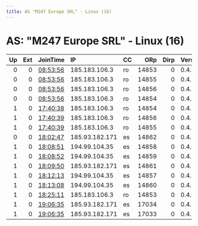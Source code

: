 ```yaml
---
title: AS "M247 Europe SRL" - Linux (16)
---
```


# AS: "M247 Europe SRL" - Linux (16)

|   Up |   Ext | JoinTime                                                                                              | IP             | CC   |   ORp |   Dirp | Version   | Contact                   | Nickname       |   eFamMembers |
|-----:|------:|:------------------------------------------------------------------------------------------------------|:---------------|:-----|------:|-------:|:----------|:--------------------------|:---------------|--------------:|
|    0 |     0 | [08:53:56](https://nusenu.github.io/OrNetStats/w/relay/2FAB716A59BF1EEAF96417F0CE1E425A381372B6.html) | 185.183.106.3  | ro   | 14853 |      0 | 0.4.7.13  | nada@semendetorotorororor | semendetoro    |             1 |
|    0 |     0 | [08:53:56](https://nusenu.github.io/OrNetStats/w/relay/3AD0A57354AC3165C169F5A46B24A5F4B962DE54.html) | 185.183.106.3  | ro   | 14855 |      0 | 0.4.7.13  | espantapajaros            | espantapajaros |             1 |
|    0 |     0 | [08:53:56](https://nusenu.github.io/OrNetStats/w/relay/4E75DD684230FE45422DBE2DDACBE4CBAC74B3CA.html) | 185.183.106.3  | ro   | 14856 |      0 | 0.4.7.13  | sukubosukubo@suuuuuuuuuuu | sukubo         |             1 |
|    0 |     0 | [08:53:56](https://nusenu.github.io/OrNetStats/w/relay/9408C2ED9A1CAA4224B5C15C2FE487F09204A80A.html) | 185.183.106.3  | ro   | 14854 |      0 | 0.4.7.13  | cuernabeu@cuernabeus.com  | cuernabeu      |             1 |
|    1 |     0 | [17:40:38](https://nusenu.github.io/OrNetStats/w/relay/2E45A967CA8DA23085C57B3CA37EED11F7B55DEA.html) | 185.183.106.3  | ro   | 14854 |      0 | 0.4.7.13  | kkmelo@kkkkkkkkkkkkkkkkkk | kkmelo         |             1 |
|    1 |     0 | [17:40:39](https://nusenu.github.io/OrNetStats/w/relay/4426929658BE102B56898EA04B37F3C04721BF31.html) | 185.183.106.3  | ro   | 14856 |      0 | 0.4.7.13  | apocalypse@faaaaaaaaaaaaa | apocalypse     |             1 |
|    1 |     0 | [17:40:39](https://nusenu.github.io/OrNetStats/w/relay/5F38A8F2DA50B62501161FFB9BD9BD96FDE21A30.html) | 185.183.106.3  | ro   | 14855 |      0 | 0.4.7.13  | blablalblablalblablablalb | z33            |             1 |
|    0 |     0 | [18:02:47](https://nusenu.github.io/OrNetStats/w/relay/7A246F131E342976D683047B512CC6749D3E6D8E.html) | 185.93.182.171 | es   | 14862 |      0 | 0.4.7.13  | None                      | liberteeeeee   |             1 |
|    1 |     0 | [18:08:51](https://nusenu.github.io/OrNetStats/w/relay/E6A28964AA59D0F38A3A3BA9A32E3B77EDAA5FF7.html) | 194.99.104.35  | es   | 14858 |      0 | 0.4.7.13  | None                      | melowwwwn      |             1 |
|    1 |     0 | [18:08:52](https://nusenu.github.io/OrNetStats/w/relay/E4795FBCD3A47088C6D03A49429F3B859BF84374.html) | 194.99.104.35  | es   | 14859 |      0 | 0.4.7.13  | None                      | az3131         |             1 |
|    1 |     0 | [18:09:50](https://nusenu.github.io/OrNetStats/w/relay/4522D7658514187D3E67C0BED63880B265BF162F.html) | 185.93.182.171 | es   | 14861 |      0 | 0.4.7.13  | None                      | braveeeee      |             1 |
|    1 |     0 | [18:12:13](https://nusenu.github.io/OrNetStats/w/relay/D2512998CCDBA0C24153E0D702D26152C069D668.html) | 194.99.104.35  | es   | 14857 |      0 | 0.4.7.13  | None                      | prudenzio      |             1 |
|    1 |     0 | [18:13:08](https://nusenu.github.io/OrNetStats/w/relay/26926D7B283B8737CAD98127B31AB599F201A75F.html) | 194.99.104.35  | es   | 14860 |      0 | 0.4.7.13  | None                      | destruct000r   |             1 |
|    1 |     0 | [18:25:11](https://nusenu.github.io/OrNetStats/w/relay/B765C4582841C9930E82C81A5F28C9C19F240056.html) | 185.183.106.3  | ro   | 14853 |      0 | 0.4.7.13  | nada@semendetorotorororor | semendetoro    |             1 |
|    1 |     0 | [19:06:35](https://nusenu.github.io/OrNetStats/w/relay/2BA3AB536F1A09E970376E6428F8A0D3DBC6EC0C.html) | 185.93.182.171 | es   | 17034 |      0 | 0.4.7.13  | None                      | bewaterrrr     |             1 |
|    1 |     0 | [19:06:35](https://nusenu.github.io/OrNetStats/w/relay/6108F145646EC9CEED210BB7EE17FE7EDD510222.html) | 185.93.182.171 | es   | 17033 |      0 | 0.4.7.13  | None                      | freedomfi      |             1 |
